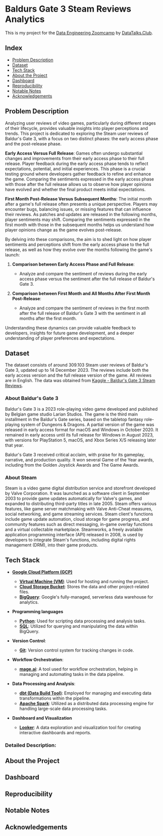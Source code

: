 # Baldurs Gate 3 Steam Reviews Analytics

This is my project for the [Data Engineering Zoomcamp](https://github.com/DataTalksClub/data-engineering-zoomcamp/tree/main/) by [DataTalks.Club](https://datatalks.club/).  

## Index
- [Problem Description](#problem-description)
- [Dataset](#dataset)
- [Tech Stack](#technologies-used)
- [About the Project](#about-the-project)
- [Dashboard](#dashboard)
- [Reproducibility](#reproducibility)
- [Notable Notes](#notable-notes)
- [Acknowledgements](#acknowledgements)

## Problem Description

Analyzing user reviews of video games, particularly during different stages of their lifecycle, provides valuable insights into player perceptions and trends. This project is dedicated to exploring the Steam user reviews of Baldur's Gate 3, with a focus on two distinct phases: the early access phase and the post-release phase.

**Early Access Versus Full Release**: Games often undergo substantial changes and improvements from their early access phase to their full release. Player feedback during the early access phase tends to reflect expectations, potential, and initial experiences. This phase is a crucial testing ground where developers gather feedback to refine and enhance the game. Comparing the sentiments expressed in the early access phase with those after the full release allows us to observe how player opinions have evolved and whether the final product meets initial expectations.

**First Month Post-Release Versus Subsequent Months**: The initial month after a game's full release often presents a unique perspective. Players may encounter bugs, balancing issues, or missing features that can influence their reviews. As patches and updates are released in the following months, player sentiments may shift. Comparing the sentiments expressed in the first month with those in the subsequent months helps us understand how player opinions change as the game evolves post-release.

By delving into these comparisons, the aim is to shed light on how player sentiments and perceptions shift from the early access phase to the full release, as well as how they evolve over the months following the game's launch: 

1. **Comparison between Early Access Phase and Full Release**:
   - Analyze and compare the sentiment of reviews during the early access phase versus the sentiment after the full release of Baldur's Gate 3.

2. **Comparison between First Month and All Months After First Month Post-Release**:
   - Analyze and compare the sentiment of reviews in the first month after the full release of Baldur's Gate 3 with the sentiment in all months after the first month.

Understanding these dynamics can provide valuable feedback to developers, insights for future game development, and a deeper understanding of player preferences and expectations.

## Dataset

The dataset consists of around 309.103 Steam user reviews of Baldur's Gate 3, updated up to 14 December 2023. The reviews include both the early access version and the full release version of the game. All reviews are in English. The data was obtained from [Kaggle - Baldur's Gate 3 Steam Reviews](https://www.kaggle.com/datasets/harisyafie/baldurs-gate-3-steam-reviews/data).

### About Baldur's Gate 3

Baldur's Gate 3 is a 2023 role-playing video game developed and published by Belgian game studio Larian Studios. The game is the third main installment in the Baldur's Gate series, based on the tabletop fantasy role-playing system of Dungeons & Dragons. A partial version of the game was released in early access format for macOS and Windows in October 2020. It remained in early access until its full release for Windows in August 2023, with versions for PlayStation 5, macOS, and Xbox Series X/S releasing later that year.

Baldur's Gate 3 received critical acclaim, with praise for its gameplay, narrative, and production quality. It won several Game of the Year awards, including from the Golden Joystick Awards and The Game Awards.

### About Steam

Steam is a video game digital distribution service and storefront developed by Valve Corporation. It was launched as a software client in September 2003 to provide game updates automatically for Valve's games, and expanded to distributing third-party titles in late 2005. Steam offers various features, like game server matchmaking with Valve Anti-Cheat measures, social networking, and game streaming services. Steam client's functions include game update automation, cloud storage for game progress, and community features such as direct messaging, in-game overlay functions and a virtual collectable marketplace. Steamworks, a freely available application programming interface (API) released in 2008, is used by developers to integrate Steam's functions, including digital rights management (DRM), into their game products.

## Tech Stack

- **[Google Cloud Platform (GCP)](https://cloud.google.com/)**
  - **[Virtual Machine (VM)](https://cloud.google.com/compute)**: Used for hosting and running the project.
  - **[Cloud Storage Bucket](https://cloud.google.com/storage)**: Stores the data and other project-related files.
  - **[BigQuery](https://cloud.google.com/bigquery)**: Google's fully-managed, serverless data warehouse for analytics.

- **Programming languages**
  - **[Python](https://www.python.org/)**: Used for scripting data processing and analysis tasks.
  - **[SQL](https://en.wikipedia.org/wiki/SQL)**: Utilized for querying and manipulating the data within BigQuery.
 
- **Version Control**:
  - **[Git](https://git-scm.com/)**: Version control system for tracking changes in code.
 
- **Workflow Orchestration**:
  - **[mage.ai](https://mage.ai/)**: A tool used for workflow orchestration, helping in managing and automating tasks in the data pipeline.
  
- **Data Processing and Analysis**: 
  - **[dbt (Data Build Tool)](https://www.getdbt.com/)**: Employed for managing and executing data transformations within the pipeline.
  - **[Apache Spark](https://spark.apache.org/)**: Utilized as a distributed data processing engine for handling large-scale data processing tasks.
 
- **Dashboard and Visualization**
  - **[Looker](https://looker.com/)**: A data exploration and visualization tool for creating interactive dashboards and reports.


### Detailed Description:

## About the Project

## Dashboard

## Reproducibility

## Notable Notes

## Acknowledgements

